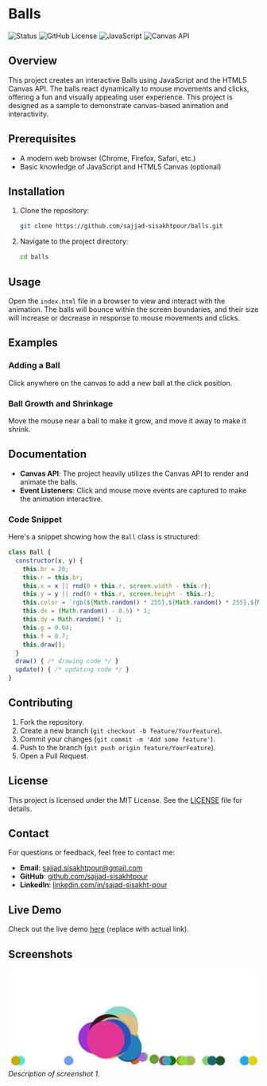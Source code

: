 # Balls

![Status](https://img.shields.io/badge/status-active-brightgreen)
![GitHub License](https://img.shields.io/badge/license-MIT-blue.svg)
![JavaScript](https://img.shields.io/badge/language-JavaScript-yellow.svg)
![Canvas API](https://img.shields.io/badge/technology-Canvas%20API-orange.svg)

## Overview
This project creates an interactive Balls using JavaScript and the HTML5 Canvas API. The balls react dynamically to mouse movements and clicks, offering a fun and visually appealing user experience. This project is designed as a sample to demonstrate canvas-based animation and interactivity.

## Prerequisites
- A modern web browser (Chrome, Firefox, Safari, etc.)
- Basic knowledge of JavaScript and HTML5 Canvas (optional)

## Installation
1. Clone the repository:
   ```bash
   git clone https://github.com/sajjad-sisakhtpour/balls.git
   ```
2. Navigate to the project directory:
   ```bash
   cd balls
   ```

## Usage
Open the `index.html` file in a browser to view and interact with the animation. The balls will bounce within the screen boundaries, and their size will increase or decrease in response to mouse movements and clicks.

## Examples
### Adding a Ball
Click anywhere on the canvas to add a new ball at the click position.

### Ball Growth and Shrinkage
Move the mouse near a ball to make it grow, and move it away to make it shrink.

## Documentation
- **Canvas API**: The project heavily utilizes the Canvas API to render and animate the balls.
- **Event Listeners**: Click and mouse move events are captured to make the animation interactive.

### Code Snippet
Here's a snippet showing how the `Ball` class is structured:
```javascript
class Ball {
  constructor(x, y) {
    this.br = 20;
    this.r = this.br;
    this.x = x || rnd(0 + this.r, screen.width - this.r);
    this.y = y || rnd(0 + this.r, screen.height - this.r);
    this.color = `rgb(${Math.random() * 255},${Math.random() * 255},${Math.random() * 255})`;
    this.dx = (Math.random() - 0.5) * 1;
    this.dy = Math.random() * 1;
    this.g = 0.04;
    this.f = 0.7;
    this.draw();
  }
  draw() { /* drawing code */ }
  update() { /* updating code */ }
}
```

## Contributing
1. Fork the repository.
2. Create a new branch (`git checkout -b feature/YourFeature`).
3. Commit your changes (`git commit -m 'Add some feature'`).
4. Push to the branch (`git push origin feature/YourFeature`).
5. Open a Pull Request.

## License
This project is licensed under the MIT License. See the [LICENSE](LICENSE) file for details.

## Contact
For questions or feedback, feel free to contact me:
- **Email**: [sajjad.sisakhtpour@gmail.com](mailto:sajjad.sisakhtpour@gmail.com)
- **GitHub**: [github.com/sajjad-sisakhtpour](https://github.com/sajjad-sisakhtpour)
- **LinkedIn**: [linkedin.com/in/sajad-sisakht-pour](https://ir.linkedin.com/in/sajad-sisakht-pour)

## Live Demo
Check out the live demo [here](https://your-live-demo-link.com) (replace with actual link).

## Screenshots
![Screenshot 1](screenshots/Screenshot-1.png)  
*Description of screenshot 1.*
